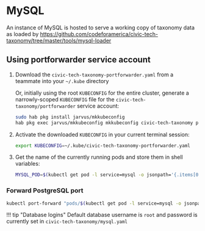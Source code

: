 # MySQL

An instance of MySQL is hosted to serve a working copy of taxonomy data as loaded by <https://github.com/codeforamerica/civic-tech-taxonomy/tree/master/tools/mysql-loader>

## Using portforwarder service account

1. Download the `civic-tech-taxonomy-portforwarder.yaml` from a teammate into your `~/.kube` directory

    Or, initially using the root `KUBECONFIG` for the entire cluster, generate a narrowly-scoped `KUBECONFIG` file for the `civic-tech-taxonomy/portforwarder` service account:

    ```bash
    sudo hab pkg install jarvus/mkkubeconfig
    hab pkg exec jarvus/mkkubeconfig mkkubeconfig civic-tech-taxonomy portforwarder > ~/.kube/civic-tech-taxonomy-portforwarder.yaml
    ```

2. Activate the downloaded `KUBECONFIG` in your current terminal session:

    ```bash
    export KUBECONFIG=~/.kube/civic-tech-taxonomy-portforwarder.yaml
    ```

3. Get the name of the currently running pods and store them in shell variables:

    ```bash
    MYSQL_POD=$(kubectl get pod -l service=mysql -o jsonpath='{.items[0].metadata.name}')
    ```

### Forward PostgreSQL port

```bash
kubectl port-forward "pods/$(kubectl get pod -l service=mysql -o jsonpath='{.items[0].metadata.name}')" 3306:3306
```

!!! tip "Database logins"
    Default database username is `root` and password is currently set in `civic-tech-taxonomy/mysql.yaml`

